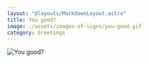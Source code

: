 ```yaml
---
layout: "@layouts/MarkdownLayout.astro"
title: You good?
image: ./assets/images-of-signs/you-good.gif
category: Greetings
---
```


![You good?](@signs/you-good.gif)
